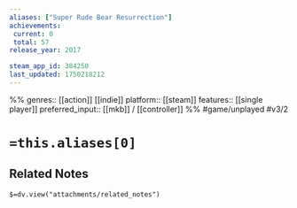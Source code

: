 ```yaml
---
aliases: ["Super Rude Bear Resurrection"]
achievements:
 current: 0
 total: 57
release_year: 2017

steam_app_id: 384250
last_updated: 1750218212
---
```

%%
genres:: [[action]] [[indie]]
platform:: [[steam]]
features:: [[single player]]
preferred_input:: [[mkb]] / [[controller]]
%%
#game/unplayed
#v3/2

# `=this.aliases[0]`
## Related Notes
`$=dv.view("attachments/related_notes")`